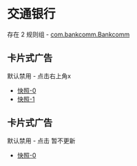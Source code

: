 # 交通银行

存在 2 规则组 - [com.bankcomm.Bankcomm](/src/apps/com.bankcomm.Bankcomm.ts)

## 卡片式广告

默认禁用 - 点击右上角x

- [快照-0](https://i.gkd.li/import/12671987)
- [快照-1](https://i.gkd.li/import/12745293)

## 卡片式广告

默认禁用 - 点击 暂不更新

- [快照-0](https://i.gkd.li/import/12842484)
